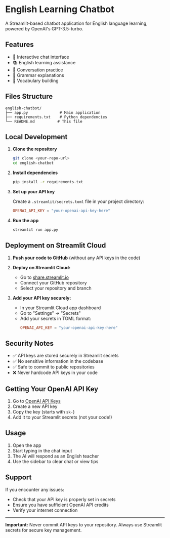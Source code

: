 # English Learning Chatbot

A Streamlit-based chatbot application for English language learning, powered by OpenAI's GPT-3.5-turbo.

## Features

- 🤖 Interactive chat interface
- 📚 English learning assistance
- 💬 Conversation practice
- 📝 Grammar explanations
- 🎯 Vocabulary building

## Files Structure

```
english-chatbot/
├── app.py              # Main application
├── requirements.txt    # Python dependencies
└── README.md          # This file
```

## Local Development

1. **Clone the repository**
   ```bash
   git clone <your-repo-url>
   cd english-chatbot
   ```

2. **Install dependencies**
   ```bash
   pip install -r requirements.txt
   ```

3. **Set up your API key**
   
   Create a `.streamlit/secrets.toml` file in your project directory:
   ```toml
   OPENAI_API_KEY = "your-openai-api-key-here"
   ```

4. **Run the app**
   ```bash
   streamlit run app.py
   ```

## Deployment on Streamlit Cloud

1. **Push your code to GitHub** (without any API keys in the code)

2. **Deploy on Streamlit Cloud:**
   - Go to [share.streamlit.io](https://share.streamlit.io)
   - Connect your GitHub repository
   - Select your repository and branch

3. **Add your API key securely:**
   - In your Streamlit Cloud app dashboard
   - Go to "Settings" → "Secrets"
   - Add your secrets in TOML format:
     ```toml
     OPENAI_API_KEY = "your-openai-api-key-here"
     ```

## Security Notes

- ✅ API keys are stored securely in Streamlit secrets
- ✅ No sensitive information in the codebase
- ✅ Safe to commit to public repositories
- ❌ Never hardcode API keys in your code

## Getting Your OpenAI API Key

1. Go to [OpenAI API Keys](https://platform.openai.com/api-keys)
2. Create a new API key
3. Copy the key (starts with `sk-`)
4. Add it to your Streamlit secrets (not your code!)

## Usage

1. Open the app
2. Start typing in the chat input
3. The AI will respond as an English teacher
4. Use the sidebar to clear chat or view tips

## Support

If you encounter any issues:
- Check that your API key is properly set in secrets
- Ensure you have sufficient OpenAI API credits
- Verify your internet connection

---

**Important:** Never commit API keys to your repository. Always use Streamlit secrets for secure key management.
